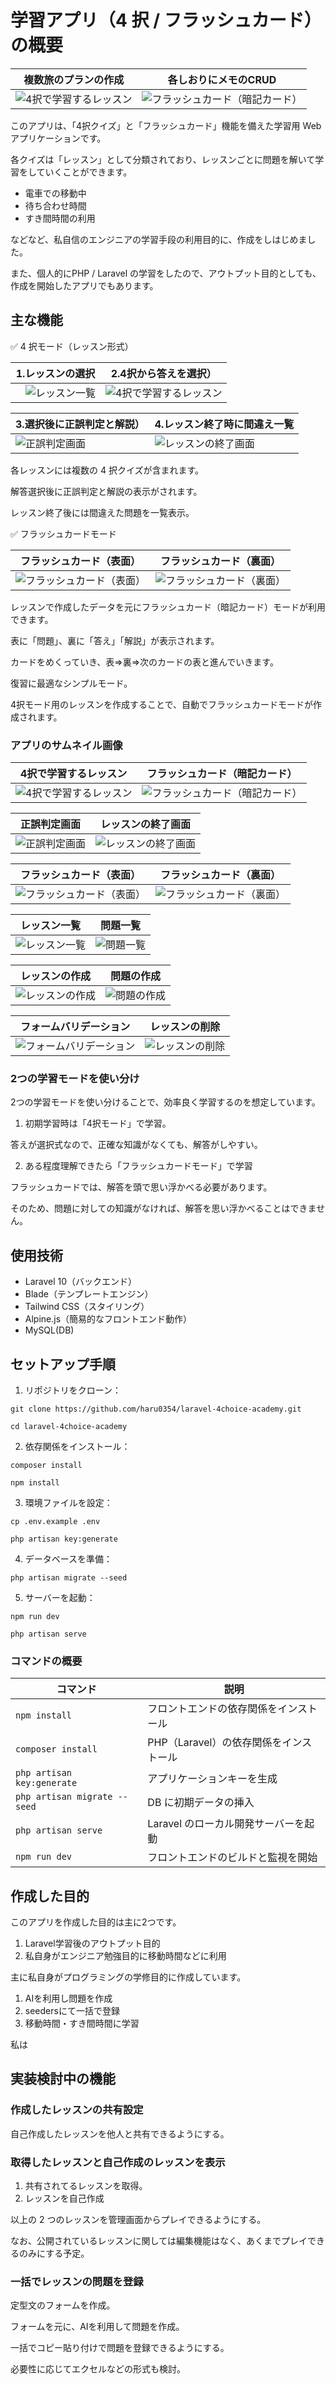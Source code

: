 # 学習アプリ（4 択 / フラッシュカード）の概要

|複数旅のプランの作成 | 各しおりにメモのCRUD |
|-------|-------|
| ![4択で学習するレッスン](/public/images/thumbnail/lesson-start.webp) | ![フラッシュカード（暗記カード）](/public/images/thumbnail/flashcard.webp) |

このアプリは、「4択クイズ」と「フラッシュカード」機能を備えた学習用 Web アプリケーションです。

各クイズは「レッスン」として分類されており、レッスンごとに問題を解いて学習をしていくことができます。

- 電車での移動中
- 待ち合わせ時間
- すき間時間の利用

などなど、私自信のエンジニアの学習手段の利用目的に、作成をしはじめました。

また、個人的にPHP / Laravel の学習をしたので、アウトプット目的としても、作成を開始したアプリでもあります。

## 主な機能

✅ 4 択モード（レッスン形式）

|1.レッスンの選択 | 2.4択から答えを選択） |
|-------|-------|
|　![レッスン一覧](/public/images/thumbnail/dashboard.webp) | ![4択で学習するレッスン](/public/images/thumbnail/lesson-start.webp) | |

|3.選択後に正誤判定と解説） | 4.レッスン終了時に間違え一覧| 
|-------|-------|
| ![正誤判定画面](/public/images/thumbnail/lesson-failed.webp) | ![レッスンの終了画面](/public/images/thumbnail/lesson-end.webp) |

各レッスンには複数の 4 択クイズが含まれます。

解答選択後に正誤判定と解説の表示がされます。

レッスン終了後には間違えた問題を一覧表示。

✅ フラッシュカードモード

|フラッシュカード（表面） | フラッシュカード（裏面） |
|-------|-------|
| ![フラッシュカード（表面）](/public/images/thumbnail/flashcard-front.webp) | ![フラッシュカード（裏面）](/public/images/thumbnail/flashcard-back.webp) |

レッスンで作成したデータを元にフラッシュカード（暗記カード）モードが利用できます。

表に「問題」、裏に「答え」「解説」が表示されます。

カードをめくっていき、表⇒裏⇒次のカードの表と進んでいきます。

復習に最適なシンプルモード。

4択モード用のレッスンを作成することで、自動でフラッシュカードモードが作成されます。

### アプリのサムネイル画像

|4択で学習するレッスン | フラッシュカード（暗記カード） |
|-------|-------|
| ![4択で学習するレッスン](/public/images/thumbnail/lesson-start.webp) | ![フラッシュカード（暗記カード）](/public/images/thumbnail/flashcard.webp) |


|正誤判定画面 | レッスンの終了画面 |
|-------|-------|
| ![正誤判定画面](/public/images/thumbnail/lesson-failed.webp) | ![レッスンの終了画面](/public/images/thumbnail/lesson-end.webp) |


|フラッシュカード（表面） | フラッシュカード（裏面） |
|-------|-------|
| ![フラッシュカード（表面）](/public/images/thumbnail/flashcard-front.webp) | ![フラッシュカード（裏面）](/public/images/thumbnail/flashcard-back.webp) |


|レッスン一覧 | 問題一覧 |
|-------|-------|
| ![レッスン一覧](/public/images/thumbnail/dashboard.webp) | ![問題一覧](/public/images/thumbnail/drill.webp) |


|レッスンの作成 | 問題の作成 |
|-------|-------|
| ![レッスンの作成](/public/images/thumbnail/lesson-create.webp) | ![問題の作成](/public/images/thumbnail/drill-create.webp) |


|フォームバリデーション| レッスンの削除 |
|-------|-------|
| ![フォームバリデーション](/public/images/thumbnail/validate.webp)| ![レッスンの削除](/public/images/thumbnail/delete-modal.webp) | 


### 2つの学習モードを使い分け

2つの学習モードを使い分けることで、効率良く学習するのを想定しています。

1. 初期学習時は「4択モード」で学習。

答えが選択式なので、正確な知識がなくても、解答がしやすい。

2. ある程度理解できたら「フラッシュカードモード」で学習

フラッシュカードでは、解答を頭で思い浮かべる必要があります。

そのため、問題に対しての知識がなければ、解答を思い浮かべることはできません。

## 使用技術

-   Laravel 10（バックエンド）
-   Blade（テンプレートエンジン）
-   Tailwind CSS（スタイリング）
-   Alpine.js（簡易的なフロントエンド動作）
-   MySQL(DB)

## セットアップ手順

1. リポジトリをクローン：

```
git clone https://github.com/haru0354/laravel-4choice-academy.git

cd laravel-4choice-academy
```

2. 依存関係をインストール：

```
composer install

npm install
```

3. 環境ファイルを設定：

```
cp .env.example .env

php artisan key:generate
```

4. データベースを準備：
```
php artisan migrate --seed
```

5. サーバーを起動：
```
npm run dev

php artisan serve
```

### コマンドの概要

| コマンド                     | 説明                                   |
| ---------------------------- | -------------------------------------- |
| `npm install`                | フロントエンドの依存関係をインストール |
| `composer install`           | PHP（Laravel）の依存関係をインストール |
| `php artisan key:generate`   | アプリケーションキーを生成             |
| `php artisan migrate --seed` | DB に初期データの挿入                  |
| `php artisan serve`          | Laravel のローカル開発サーバーを起動   |
| `npm run dev`                | フロントエンドのビルドと監視を開始     |

## 作成した目的

このアプリを作成した目的は主に2つです。

1. Laravel学習後のアウトプット目的
2. 私自身がエンジニア勉強目的に移動時間などに利用

主に私自身がプログラミングの学修目的に作成しています。

1. AIを利用し問題を作成
2. seedersにて一括で登録
3. 移動時間・すき間時間に学習

私は

## 実装検討中の機能

### 作成したレッスンの共有設定

自己作成したレッスンを他人と共有できるようにする。

### 取得したレッスンと自己作成のレッスンを表示

1. 共有されてるレッスンを取得。
2. レッスンを自己作成

以上の 2 つのレッスンを管理画面からプレイできるようにする。

なお、公開されているレッスンに関しては編集機能はなく、あくまでプレイできるのみにする予定。

### 一括でレッスンの問題を登録

定型文のフォームを作成。

フォームを元に、AIを利用して問題を作成。

一括でコピー貼り付けで問題を登録できるようにする。

必要性に応じてエクセルなどの形式も検討。
